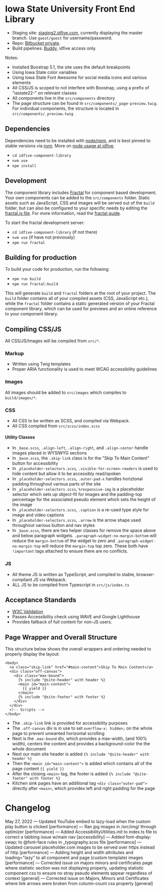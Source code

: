 # Iowa State University Front End Library

- Staging site: [staging2.idfive.com](https://staging2.idfive.com/iowa-state-university/fractal/), currently displaying the master branch. Use `guest/guest` for username/password.
- Repo: [Bitbucket private](https://bitbucket.org/idfivellc/iowa-state-frontend/src/master/).
- Build pipelines: [Buddy](https://app.buddy.works/idfive/iowa-state-frontend/), idfive access only.

Notes:

- Installed Boostrap 5.1, the site uses the default breakpoints
- Using Iowa State color variables
- Using Iowa State Font Awesome for social media icons and various elements
- All CSS/JS is scoped to not interfere with Boostrap, using a prefix of "iastate22-" on relevant classes
- All components live in the `src/components` directory
- The page structure can be found in `src/components/_page-preview.twig`. For individual components, the structure is located in `src/components/_preview.twig`

## Dependencies

Dependencies need to be installed with [node/npm](https://docs.npmjs.com/getting-started/installing-node), and is best pinned to stable versions via [nvm](https://github.com/nvm-sh/nvm). More on [node usage at idfive](https://developers.idfive.com/#/front-end/node).

- `cd idfive-component-library`
- `nvm use`
- `npm install`

## Development

The component library includes [Fractal](http://fractal.build) for component based development. Your own components can be added to the `src/components` folder. Static assets such as JavaScript, CSS and images will be served out of the `build` folder, but can also be configured to your specific needs by editing the [fractal.js file](fractal.js). For more information, read the [fractal guide](http://fractal.build/guide).

To start the fractal development server:

- `cd idfive-component-library` (if not there)
- `nvm use` (if have not previously)
- `npm run fractal`

## Building for production

To build your code for production, run the following:

- `npm run build`
- `npm run fractal:build`

This will generate `build` and `fractal` folders at the root of your project. The `build` folder contains all of your compiled assets (CSS, JavaScript etc.), while the `fractal` folder contains a static generated version of your Fractal component library, which can be used for previews and an online reference to your component library.

## Compiling CSS/JS

All CSS/JS/Images will be compiled from `src/*`.

### Markup

- Written using Twig templates
- Proper ARIA functionality is used to meet WCAG accessibility guidelines

### Images

All images should be added to `src/images` which compiles to `build/images/*`.

### CSS

- All CSS to be written as SCSS, and compiled via Webpack.
- All CSS compiled from `src/scss/index.scss`

#### Utility Classes

- In `_base.scss`, `.align-left`, `.align-right`, and `.align-center` handle images placed in WYSIWYG sections
- In `_base.scss`, the `.skip-link` class is for the "Skip To Main Content" button for accessibility
- In `_placeholder-selectors.scss`, `.visible-for-screen-readers` is used to hide content but allow it to be accessibly read/spoken
- In `_placeholder-selectors.scss`, `.outer-pad-x` handles horiztonal padding throughout various parts of the site
- In `_placeholder-selectors.scss`, `%responsive-img` is a placeholder selector which sets up object-fit for images and the padding-top percentage for the associated pseudo element which sets the height of the image
- In `_placeholder-selectors.scss`, `.caption` is a re-used type style for image and video captions
- In `_placeholder-selectors.scss`, `.arrow` is the arrow shape used throughout various button and nav styles
- In `_base.scss`, there are two helper classes for remove the space above and below paragraph widgets. `.paragraph-widget-no-margin-bottom` will reduce the `margin-bottom` of the widget to zero and `.paragraph-widget-no-margin-top` will reduce the `margin-top` top zero. These both have `!important` tags attached to ensure there are no conflicts.

### JS

- All theme JS is written as TypeScript, and compiled to stable, browser-compliant JS via Webpack.
- ALL JS to be compiled from Typescript in `src/js/index.ts`

## Acceptance Standards

- [W3C Validation](https://validator.w3.org/)
- Passes Accessibility check using WAVE and Google Lighthouse
- Provides fallback of full content for non-JS users.

## Page Wrapper and Overall Structure

This structure below shows the overall wrappers and ordering needed to properly display the layout:

```
<body>
  <a class="skip-link" href="#main-content">Skip To Main Content</a>
  <div class="off-canvas">
    <div class="max-bound">
      {% include "@site-header" with header %}
      <main id="main-content">
        {{ yield }}
      </main>
      {% include "@site-footer" with footer %}
    </div>
  </div>
  <!-- Scripts -->
</body>
```

- The `.skip-link` link is provided for accessibility purposes
- The `.off-canvas` div is in use to set `overflow-x: hidden;` on the whole page to prevent unwanted horizontal scrolling
- Next is the `.max-bound` div, which provides a max-width, (and 100% width), centers the content and provides a background-color the the whole document
- Next our main site header is added `{% include "@site-header" with header %}`
- Then the `<main id="main-content">` is added which contains all of the page content `{{ yield }}`
- After the closing `<main>` tag, the footer is added `{% include "@site-footer" with footer %}`
- Kitchen sink pages have an additional tag `<div class="outer-pad">` directly after `<main>`, which provides left and right padding for the page

# Changelog

May 27, 2022
— Updated YouTube embed to lazy-load when the custom play button is clicked [performance]
— Ran jpg images in /src/img/ through optimizer [performance]
— Added AccessibilityUtilities.init to index.ts file to correct a tabbing issue w/main nav [accessibility]
— Added font-display: swap; to @font-face rules in \_typography.scss file [performance]
— Updated carousel placeholder.com images to be served over https instead of http [performance]
— Adding height and width attributes and loading="lazy" to all component and page (custom template) images [performance]
— Corrected issue on majors minors and certificates page where statistic section was not displaying properly, updating statistic component css to ensure no stray pseudo elements appear regardless of context [general]
— Corrected issue on Majors, Minors and Certificates where link arrows were broken from column-count css property [general]
